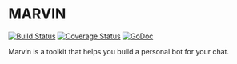 # MARVIN

[![Build Status](https://api.travis-ci.org/chielkunkels/marvin.svg?branch=master)](https://travis-ci.org/chielkunkels/marvin?branch=master)
[![Coverage Status](https://coveralls.io/repos/github/chielkunkels/marvin/badge.svg?branch=master)](https://coveralls.io/github/chielkunkels/marvin?branch=master)
[![GoDoc](https://godoc.org/github.com/chielkunkels/marvin?status.svg)](https://godoc.org/github.com/chielkunkels/marvin)

Marvin is a toolkit that helps you build a personal bot for your chat.
